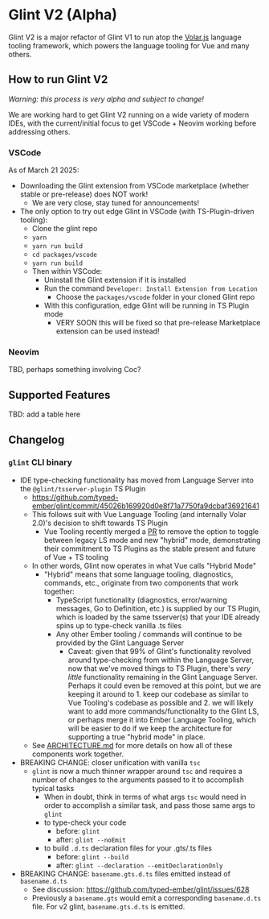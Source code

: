 # Glint V2 (Alpha)

Glint V2 is a major refactor of Glint V1 to run atop the [Volar.js] language tooling framework, which powers the language tooling for Vue and many others.

## How to run Glint V2

_Warning: this process is very alpha and subject to change!_

We are working hard to get Glint V2 running on a wide variety of modern IDEs, with the current/initial focus to get VSCode + Neovim working before addressing others.

### VSCode

As of March 21 2025:

- Downloading the Glint extension from VSCode marketplace (whether stable or pre-release) does NOT work!
  - We are very close, stay tuned for announcements!
- The only option to try out edge Glint in VSCode (with TS-Plugin-driven tooling):
  - Clone the glint repo
  - `yarn`
  - `yarn run build`
  - `cd packages/vscode`
  - `yarn run build`
  - Then within VSCode:
    - Uninstall the Glint extension if it is installed
    - Run the command `Developer: Install Extension from Location`
      - Choose the `packages/vscode` folder in your cloned Glint repo
    - With this configuration, edge Glint will be running in TS Plugin mode
      - VERY SOON this will be fixed so that pre-release Marketplace extension can be used instead!

### Neovim

TBD, perhaps something involving Coc?

## Supported Features

TBD: add a table here

## Changelog

### `glint` CLI binary

- IDE type-checking functionality has moved from Language Server into the `@glint/tsserver-plugin` TS Plugin
  - https://github.com/typed-ember/glint/commit/45026b169920d0e8f71a7750fa9dcbaf36921641
  - This follows suit with Vue Language Tooling (and internally Volar 2.0)'s decision to shift towards TS Plugin
    - Vue Tooling recently merged a [PR](https://github.com/vuejs/language-tools/pull/5248) to remove the option to toggle between legacy LS mode and new "hybrid" mode, demonstrating their commitment to TS Plugins as the stable present and future of Vue + TS tooling
  - In other words, Glint now operates in what Vue calls "Hybrid Mode"
    - "Hybrid" means that some language tooling, diagnostics, commands, etc., originate from two components that work together:
      - TypeScript functionality (diagnostics, error/warning messages, Go to Definition, etc.) is supplied by our TS Plugin, which is loaded by the same tsserver(s) that your IDE already spins up to type-check vanilla .ts files
      - Any other Ember tooling / commands will continue to be provided by the Glint Language Server
        - Caveat: given that 99% of Glint's functionality revolved around type-checking from within the Language Server, now that we've moved things to TS Plugin, there's _very little_ functionality remaining in the Glint Language Server. Perhaps it could even be removed at this point, but we are keeping it around to 1. keep our codebase as similar to Vue Tooling's codebase as possible and 2. we will likely want to add more commands/functionality to the Glint LS, or perhaps merge it into Ember Language Tooling, which will be easier to do if we keep the architecture for supporting a true "hybrid mode" in place.
  - See [ARCHITECTURE.md](./ARCHITECTURE.md) for more details on how all of these components work together.
- BREAKING CHANGE: closer unification with vanilla `tsc`
  - `glint` is now a much thinner wrapper around `tsc` and requires a number of changes to the arguments passed to it to accomplish typical tasks
    - When in doubt, think in terms of what args `tsc` would need in order to accomplish a similar task, and pass those same args to `glint`
    - to type-check your code
      - before: `glint`
      - after: `glint --noEmit`
    - to build  `.d.ts` declaration files for your .gts/.ts files
      - before: `glint --build`
      - after: `glint --declaration --emitDeclarationOnly`
- BREAKING CHANGE: `basename.gts.d.ts` files emitted instead of `basename.d.ts`
  - See discussion: https://github.com/typed-ember/glint/issues/628
  - Previously a `basename.gts` would emit a corresponding `basename.d.ts` file. For v2 glint, `basename.gts.d.ts` is emitted.

[Volar.js]: https://volarjs.dev/
